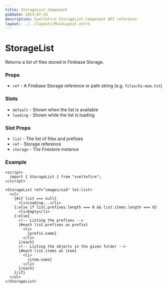 ```yaml
---
title: StorageList Component
pubDate: 2023-07-23
description: SvelteFire StorageList Component API reference
layout: ../../layouts/MainLayout.astro
---
```


# StorageList

Returns a list of files stored in Firebase Storage.

### Props

- `ref` - A Firebase Storage reference or path string (e.g. `files/hi-mom.txt`)

### Slots

- `default` - Shown when the list is available
- `loading` - Shown while the list is loading

### Slot Props

- `list` - The list of files and prefixes
- `ref` - Storage reference
- `storage` - The Firestore instance

### Example

```svelte
<script>
  import { StorageList } from "sveltefire";
</script>

<StorageList ref="images/uid" let:list>
  <ul>
    {#if list === null}
      <li>Loading...</li>
    {:else if list.prefixes.length === 0 && list.items.length === 0}
      <li>Empty</li>
    {:else}
      <!-- Listing the prefixes -->
      {#each list.prefixes as prefix}
        <li>
          {prefix.name}
        </li>
      {/each}
      <!-- Listing the objects in the given folder -->
      {#each list.items as item}
        <li>
          {item.name}
        </li>
      {/each}
    {/if}
  </ul>
</StorageList>
```
